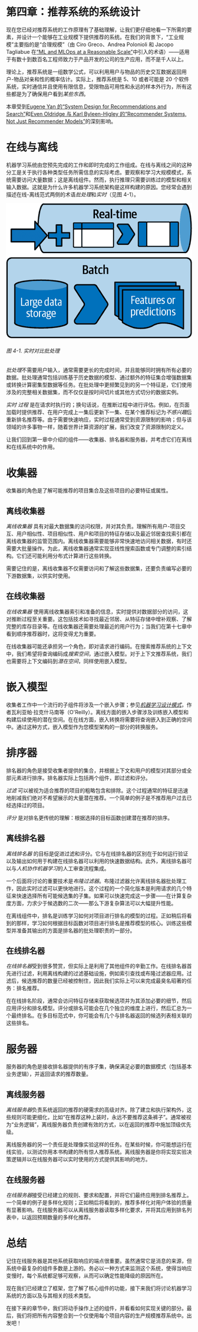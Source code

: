 # 第四章：推荐系统的系统设计

现在您已经对推荐系统的工作原理有了基础理解，让我们更仔细地看一下所需的要素，并设计一个能够在工业规模下提供推荐的系统。在我们的背景下，“工业规模”主要指的是“合理规模”（由 Ciro Greco、Andrea Polonioli 和 Jacopo Tagliabue 在[“ML and MLOps at a Reasonable Scale”](https://oreil.ly/jNIRY)中引入的术语）——适用于有数十到数百名工程师致力于产品开发的公司的生产应用，而不是千人以上。

理论上，推荐系统是一组数学公式，可以利用用户与物品的历史交互数据返回用户-物品对亲和性的概率估计。实际上，推荐系统是 5、10 或者可能是 20 个软件系统，实时通信并且使用有限信息，受限物品可用性和永远的样本外行为，所有这些都是为了确保用户看到*某些东西*。

本章受到[Eugene Yan 的“System Design for Recommendations and Search”](https://oreil.ly/UBMB2)和[Even Oldridge 与 Karl Byleen-Higley 的“Recommender Systems, Not Just Recommender Models”](https://oreil.ly/G2aiH)的深刻影响。

# 在线与离线

机器学习系统由您预先完成的工作和即时完成的工作组成。在线与离线之间的这种分工是关于执行各种类型任务所需信息的实际考虑。要观察和学习大规模模式，系统需要访问大量数据；这是离线组件。然而，执行推理只需要训练过的模型和相关输入数据。这就是为什么许多机器学习系统架构是这样构建的原因。您经常会遇到描述在线-离线范式两侧的术语*批处理*和*实时*（见图 4-1）。

![在线 vs 离线](img/brpj_0401.png)

###### 图 4-1\. 实时对比批处理

*批处理*不需要用户输入，通常需要更长的完成时间，并且能够同时拥有所有必要的数据。批处理通常包括训练基于历史数据的模型、通过额外的特征集合增强数据集或转换计算密集型数据等任务。在批处理中更频繁见到的另一个特征是，它们使用涉及的完整相关数据集，而不仅仅是按时间切片或其他方式切分的数据实例。

*实时* *过程* 是在请求时执行的；换句话说，在推断过程中进行评估。例如，在页面加载时提供推荐、在用户完成上一集后更新下一集、在某个推荐标记为*不感兴趣*后重新排名推荐等。由于需要快速响应，实时过程通常受到资源限制的影响；但与该领域的许多事物一样，随着世界计算资源的扩展，我们改变了资源限制的定义。

让我们回到第一章中介绍的组件——收集器、排名器和服务器，并考虑它们在离线和在线系统中的作用。

# 收集器

收集器的角色是了解可能推荐的项目集合及这些项目的必要特征或属性。

## 离线收集器

*离线收集器* 具有对最大数据集的访问权限，并对其负责。理解所有用户-项目交互、用户相似性、项目相似性、用户和项目的特征存储以及最近邻居查找索引都在离线收集器的监管范围内。离线收集器需要能够非常快速地访问相关数据，有时还需要大批量操作。为此，离线收集器通常实现亚线性搜索函数或专门调整的索引结构。它们还可能利用分布式计算进行这些转换。

需要记住的是，离线收集器不仅需要访问和了解这些数据集，还要负责编写必要的下游数据集，以供实时使用。

## 在线收集器

*在线收集器* 使用离线收集器索引和准备的信息，实时提供对数据部分的访问，这对推断过程至关重要。这包括技术如寻找最近邻居、从特征存储中增补观察、了解完整的库存目录等。在线收集器还需要处理最近的用户行为；当我们在第十七章中看到顺序推荐器时，这将变得尤为重要。

在线收集器可能还承担另一个角色，即对请求进行编码。在搜索推荐系统的上下文中，我们希望将查询编码成*搜索空间*，通过嵌入模型。对于上下文推荐系统，我们也需要将上下文编码到*潜在空间*，同样使用嵌入模型。

# 嵌入模型

收集者工作中一个流行的子组件将涉及一个嵌入步骤；参见[*机器学习设计模式*](https://www.oreilly.com/library/view/machine-learning-design/9781098115777/)，作者瓦利亚帕·拉克什马南等（O'Reilly）。离线方面的嵌入步骤涉及训练嵌入模型和构建后续使用的潜在空间。在在线方面，嵌入转换将需要将查询嵌入到正确的空间中。通过这种方式，嵌入模型作为您模型架构的一部分的转换服务。

# 排序器

排名器的角色是接受收集者提供的集合，并根据上下文和用户的模型对其部分或全部元素进行排序。排名器实际上包括两个组件，即过滤和评分。

*过滤* 可以被视为适合推荐的项目的粗略包含和排除。这个过程通常的特征是迅速地削减我们绝对不希望展示的大量潜在推荐。一个简单的例子是不推荐用户过去已经选择过的项目。

*评分* 是对排名更传统的理解：根据选择的目标函数创建潜在推荐的排序。

## 离线排名器

*离线排名器* 的目标是促进过滤和评分。它与在线排名器的区别在于如何运行验证以及输出如何用于构建在线排名器可以利用的快速数据结构。此外，离线排名器可以与*人机协作机器学习*的人工审查流程集成。

一个后面将讨论的重要技术是*布隆过滤器*。布隆过滤器允许离线排名器批处理工作，因此实时过滤可以更快地进行。这个过程的一个简化版本是利用请求的几个特征来快速选择所有可能候选集的子集。如果可以快速完成这一步骤——在计算复杂度方面，力求少于候选数的二次——那么下游复杂算法可以大幅提升性能。

在离线组件中，排名是训练学习如何对项目进行排名的模型的过程。正如稍后将看到的那样，学习如何根据目标函数对项目进行排名是推荐模型的核心。训练这些模型并准备其输出的方面是排名器的批处理职责的一部分。

## 在线排名器

*在线排名器*受到很多赞赏，但实际上是利用了其他组件的辛勤工作。在线排名器首先进行过滤，利用离线构建的过滤基础设施，例如索引查找或布隆过滤器应用。过滤后，候选推荐的数量已经被控制住，因此我们实际上可以来完成最臭名昭著的任务：排名推荐。

在在线排名阶段，通常会访问特征存储来获取候选项并为其添加必要的细节，然后应用评分和排名模型。评分或排名可能会在几个独立的维度上进行，然后汇总为一个最终排名。在多目标范式中，你可能会有几个与排名器返回的候选列表相关联的这些排名。

# 服务器

服务器的角色是接收排名器提供的有序子集，确保满足必要的数据模式（包括基本业务逻辑），并返回请求的推荐数量。

## 离线服务器

*离线服务器*负责系统返回的推荐的硬需求的高级对齐。除了建立和执行架构外，这些规则可能更细化，比如“在推荐这种上装时，永远不要推荐这条裤子”。通常被视为“业务逻辑”，离线服务器负责创建有效的方式，以在返回的推荐中施加顶级优先级。

离线服务器的另一个责任是处理像实验这样的任务。在某些时候，你可能想运行在线实验，以测试你用本书构建的所有惊人推荐系统。离线服务器是你将实现实验决策逻辑并以在线服务器可以实时使用的方式提供其影响的地方。

## 在线服务器

*在线服务器*接受已经建立的规则、要求和配置，并将它们最终应用到排名推荐上。一个简单的例子是多样化规则；正如稍后将看到的，推荐多样化对用户体验的质量有显著影响。在线服务器可以从离线服务器读取多样化要求，并将其应用到排名列表中，以返回预期数量的多样化推荐。

# 总结

记住在线服务器是其他系统获取响应的端点很重要。虽然通常它是消息的来源，但系统中最复杂的组件多数是上游的。务必以一种方式来监测这个系统，使得当响应变慢时，每个系统都足够可观察，从而可以确定性能降级的原因所在。

现在我们已经建立了框架，您了解了核心组件的功能，接下来我们将讨论机器学习系统的方面以及与其相关的技术类型。

在接下来的章节中，我们将动手操作上述的组件，并看看如何实现关键的部分。最后，我们将把所有内容整合到一个仅使用每个项目内容的生产规模推荐系统中。出发吧！
